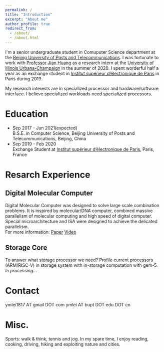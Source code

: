 ```yaml
---
permalink: /
title: "Introduction"
excerpt: "About me"
author_profile: true
redirect_from: 
  - /about/
  - /about.html
---
```


I'm a senior undergraduate student in Comuputer Science department at the [Beijing University of Posts and Telecommunications](https://english.bupt.edu.cn). I was fortunate to work with [Professor Jian Huang](http://jianh.web.engr.illinois.edu/) as a research intern at the [University of Illinois Urbana-Champaign](https://illinois.edu/) in the summer of 2020. I spent worderful half a year as an exchange student in [Institut supérieur d’électronique de Paris](https://en.isep.fr/) in Paris during 2019.

My research interests are in specialized processor and hardware/software interface. I believe specialized workloads need specialized processors.


Education
======
* Sep 2017 - Jun 2021(expected)<br>B.S.E. in Computer Science, Beijing University of Posts and Telecommunications, Beijing, China
* Sep 2019 - Feb 2020<br>Exchange Student at [Institut supérieur d’électronique de Paris](https://en.isep.fr/), Paris, France


Resarch Experience
======

Digital Molecular Computer
------
Digital Molecular Computer was designed to solve large scale combination problems. It is inspired by molecular/DNA computer, combined massive parallelism of molecular computing and high speed of digital computer. Special microarchitecture and ISA were designed to achieve the delicated parallelism.<br>
For more information: [Paper](ymlei/github.io/files/DMC.pdf) [Video](https://www.youtube.com/watch?v=QWBxIEiYPYo)


Storage Core
------
To answer what storage processor we need? Profile current processors (ARM/RISC-V) in storage system with in-storage computation with gem-5.
*In processing...*


Contact
======
ymlei1817 AT gmail DOT com
ymlei AT bupt DOT edu DOT cn


Misc.
======
 Sports: walk & think, tennis and jog.
 In my spare time, I enjoy reading, cooking, driving, hiking and exploiting nature and cities.

 <script type="text/javascript" id="clustrmaps" src="//clustrmaps.com/map_v2.js?d=TkK2eJ11m3O6vUTwz881CpCP86xJPuA0Mgpse9p16bE&cl=ffffff&w=a"></script>
